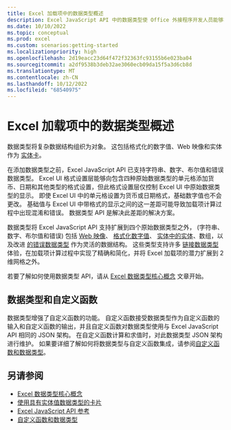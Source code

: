 ```yaml
---
title: Excel 加载项中的数据类型概述
description: Excel JavaScript API 中的数据类型使 Office 外接程序开发人员能够将格式化的数字值、Web 映像、实体、实体中的数组以及增强的错误作为数据类型进行处理。
ms.date: 10/10/2022
ms.topic: conceptual
ms.prod: excel
ms.custom: scenarios:getting-started
ms.localizationpriority: high
ms.openlocfilehash: 2d19eacc23d64f472f32363fc93155b6e023ba04
ms.sourcegitcommit: a2df9538b3deb32ae3060ecb09da15f5a3d6cb8d
ms.translationtype: MT
ms.contentlocale: zh-CN
ms.lasthandoff: 10/12/2022
ms.locfileid: "68540975"
---
```

# <a name="overview-of-data-types-in-excel-add-ins"></a>Excel 加载项中的数据类型概述

数据类型将复杂数据结构组织为对象。 这包括格式化的数字值、Web 映像和实体作为 [实体卡](excel-data-types-entity-card.md)。

在添加数据类型之前，Excel JavaScript API 已支持字符串、数字、布尔值和错误数据类型。 Excel UI 格式设置层能够向包含四种原始数据类型的单元格添加货币、日期和其他类型的格式设置，但此格式设置层仅控制 Excel UI 中原始数据类型的显示。 即使 Excel UI 中的单元格设置为货币或日期格式，基础数字值也不会更改。 基础值与 Excel UI 中带格式的显示之间的这一差距可能导致加载项计算过程中出现混淆和错误。 数据类型 API 是解决此差距的解决方案。

数据类型将 Excel JavaScript API 支持扩展到四个原始数据类型之外， (字符串、数字、布尔值和错误) 包括 [Web 映像](excel-data-types-concepts.md#web-image-values)、 [格式化数字值](excel-data-types-concepts.md#formatted-number-values)、 [实体中的实体](excel-data-types-concepts.md#entity-values)、数组，以及改进 [的错误数据类型](excel-data-types-concepts.md#improved-error-support) 作为灵活的数据结构。 这些类型支持许多 [链接数据类型](https://support.microsoft.com/office/what-linked-data-types-are-available-in-excel-6510ab58-52f6-4368-ba0f-6a76c0190772) 体验，在加载项计算过程中实现了精确和简化，并将 Excel 加载项的潜力扩展到 2 维网格之外。

若要了解如何使用数据类型 API，请从 [Excel 数据类型核心概念](excel-data-types-concepts.md) 文章开始。

## <a name="data-types-and-custom-functions"></a>数据类型和自定义函数

数据类型增强了自定义函数的功能。 自定义函数接受数据类型作为自定义函数的输入和自定义函数的输出，并且自定义函数对数据类型使用与 Excel JavaScript API 相同的 JSON 架构。 在自定义函数计算和求值时，对此数据类型 JSON 架构进行维护。 如果要详细了解如何将数据类型与自定义函数集成，请参阅[自定义函数和数据类型](custom-functions-data-types-concepts.md)。

## <a name="see-also"></a>另请参阅

- [Excel 数据类型核心概念](excel-data-types-concepts.md)
- [使用具有实体值数据类型的卡片](excel-data-types-entity-card.md)
- [Excel JavaScript API 参考](../reference/overview/excel-add-ins-reference-overview.md)
- [自定义函数和数据类型](custom-functions-data-types-concepts.md)